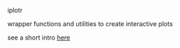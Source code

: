iplotr

wrapper functions and utilities to create interactive plots

see a short intro [here](http://htmlpreview.github.io/?https://github.com/raredd/iplotr/blob/master/inst/etc/iplotr.html)
